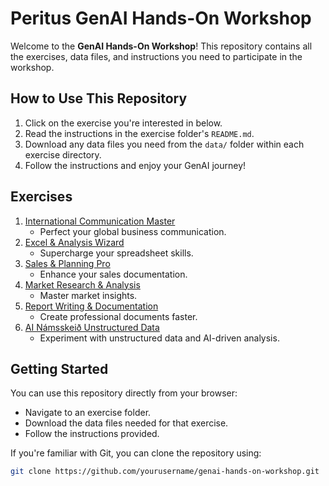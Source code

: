 # Peritus GenAI Hands-On Workshop

Welcome to the **GenAI Hands-On Workshop**! This repository contains all the exercises, data files, and instructions you need to participate in the workshop.

## How to Use This Repository
1. Click on the exercise you're interested in below.
2. Read the instructions in the exercise folder's `README.md`.
3. Download any data files you need from the `data/` folder within each exercise directory.
4. Follow the instructions and enjoy your GenAI journey!

## Exercises
1. [International Communication Master](./international-communication/README.md)
   - Perfect your global business communication.
2. [Excel & Analysis Wizard](./excel-analysis/README.md)
   - Supercharge your spreadsheet skills.
3. [Sales & Planning Pro](./sales-planning/README.md)
   - Enhance your sales documentation.
4. [Market Research & Analysis](./market-research/README.md)
   - Master market insights.
5. [Report Writing & Documentation](./report-writing/README.md)
   - Create professional documents faster.
6. [AI Námsskeið Unstructured Data](./ai-namskeid-unstructured-data/README.md)
   - Experiment with unstructured data and AI-driven analysis.

## Getting Started
You can use this repository directly from your browser:
- Navigate to an exercise folder.
- Download the data files needed for that exercise.
- Follow the instructions provided.

If you're familiar with Git, you can clone the repository using:
```bash
git clone https://github.com/yourusername/genai-hands-on-workshop.git
